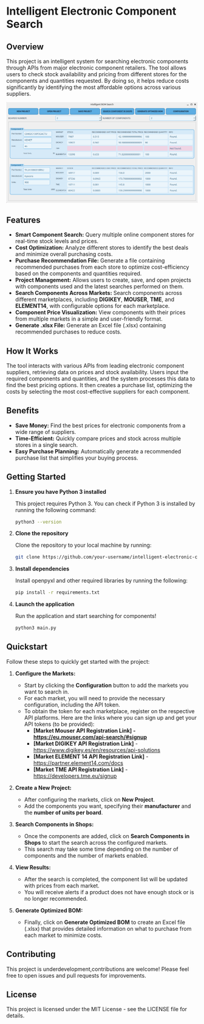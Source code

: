 # Intelligent Electronic Component Search 


## Overview

This project is an intelligent system for searching electronic components through APIs from major electronic component retailers. The tool allows users to check stock availability and pricing from different stores for the components and quantities requested. By doing so, it helps reduce costs significantly by identifying the most affordable options across various suppliers.

![IntelligentElectronicComponentSearch](image.PNG)

## Features

- **Smart Component Search:** Query multiple online component stores for real-time stock levels and prices.
- **Cost Optimization:** Analyze different stores to identify the best deals and minimize overall purchasing costs.
- **Purchase Recommendation File:** Generate a file containing recommended purchases from each store to optimize cost-efficiency based on the components and quantities required.
- **Project Management:** Allows users to create, save, and open projects with components used and the latest searches performed on them.
- **Search Components Across Markets:** Search components across different marketplaces, including **DIGIKEY**, **MOUSER**, **TME**, and **ELEMENT14**, with configurable options for each marketplace.
- **Component Price Visualization:** View components with their prices from multiple markets in a simple and user-friendly format.
- **Generate .xlsx File:** Generate an Excel file (.xlsx) containing recommended purchases to reduce costs.

## How It Works

The tool interacts with various APIs from leading electronic component suppliers, retrieving data on prices and stock availability. Users input the required components and quantities, and the system processes this data to find the best pricing options. It then creates a purchase list, optimizing the costs by selecting the most cost-effective suppliers for each component.

## Benefits

- **Save Money:** Find the best prices for electronic components from a wide range of suppliers.
- **Time-Efficient:** Quickly compare prices and stock across multiple stores in a single search.
- **Easy Purchase Planning:** Automatically generate a recommended purchase list that simplifies your buying process.

## Getting Started
1. **Ensure you have Python 3 installed**

   This project requires Python 3. You can check if Python 3 is installed by running the following command:

   ```bash
   python3 --version
   ```

2. **Clone the repository**

   Clone the repository to your local machine by running:

   ```bash
   git clone https://github.com/your-username/intelligent-electronic-component-search.git
   ```

3. **Install dependencies**

   Install openpyxl and other required libraries by running the following:

   ```bash
   pip install -r requirements.txt
   ```

4. **Launch the application**

   Run the application and start searching for components!

   ```bash
   python3 main.py
   ```
   
## Quickstart

Follow these steps to quickly get started with the project:

1. **Configure the Markets:**
   - Start by clicking the **Configuration** button to add the markets you want to search in.
   - For each market, you will need to provide the necessary configuration, including the API token.
   - To obtain the token for each marketplace, register on the respective API platforms. Here are the links where you can sign up and get your API tokens (to be provided):
     - **[Market Mouser API Registration Link] - 
		https://eu.mouser.com/api-search/#signup**
     - **[Market DIGIKEY API Registration Link]** -
	 https://www.digikey.es/en/resources/api-solutions
     - **[Market ELEMENT 14 API Registration Link]** - 
		https://partner.element14.com/docs 
     - **[Market TME API Registration Link]** -
		https://developers.tme.eu/signup

2. **Create a New Project:**
   - After configuring the markets, click on **New Project**.
   - Add the components you want, specifying their **manufacturer** and the **number of units per board**.

3. **Search Components in Shops:**
   - Once the components are added, click on **Search Components in Shops** to start the search across the configured markets.
   - This search may take some time depending on the number of components and the number of markets enabled.

4. **View Results:**
   - After the search is completed, the component list will be updated with prices from each market.
   - You will receive alerts if a product does not have enough stock or is no longer recommended.

5. **Generate Optimized BOM:**
   - Finally, click on **Generate Optimized BOM** to create an Excel file (.xlsx) that provides detailed information on what to purchase from each market to minimize costs.


##  Contributing
This project is underdevelopment,contributions are welcome! Please feel free to open issues and pull requests for improvements.

## License
This project is licensed under the MIT License - see the LICENSE file for details.

